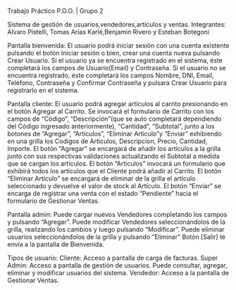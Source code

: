 Trabajo Práctico P.O.O. | Grupo 2

Sistema de gestión de usuarios,vendedores,artículos y ventas.
Integrantes: Alvaro Pistelli, Tomas Arias Karlé,Benjamin Rivero y Esteban Botegoni

Pantalla bienvenida:
El usuario podrá iniciar sesión con una cuenta existente pulsando el botón Iniciar sesión o bien, crear una cuenta nueva pulsando Crear Usuario.
Si el usuario ya se encuentra registrado en el sistema, éste completará los campos de Usuario(Email) y Contraseña.
Si el usuario no se encuentra registrado, éste completará los campos Nombre, DNI, Email, Teléfono, Contraseña y Confirmar Contraseña y pulsara Crear Usuario para registrarlo en el sistema.

Pantalla cliente:
El usuario podrá agregar artículos al carrito presionando en el botón Agregar al Carrito.
 Se invocará el formulario de Carrito con los campos de “Código”, “Descripción”(que se auto completará dependiendo del Código ingresado anteriormente), “Cantidad”,  “Subtotal”, junto a los botones de “Agregar”, “Artículos”,  “Eliminar Articulo”y “Enviar” exhibiendo en una grilla los Codigos de Articulos, Descripcion, Precio, Cantidad, Importe.
El botón “Agregar”  se encargará de añadir los artículos a la grilla junto con sus respectivas validaciones actualizando el Subtotal a medida que se cargan los artículos.
El botón “Articulos” invocará un formulario que exhibirá todos los artículos que el Cliente podrá añadir al Carrito.
El botón “Eliminar Artículo” se encargará de eliminar de la grilla el artículo seleccionado y devuelve el valor de stock al Artículo.
El botón “Enviar” se encarga de registrar una venta con el estado “Pendiente” hacia el formulario de Gestionar Ventas.

Pantalla admin: 
Puede cargar nuevos Vendedores completando los campos y pulsando “Agregar”.
Puede modificar Vendedores seleccionándolos de la grilla, realizando los cambios y luego pulsando “Modificar”.
Puede eliminar usuarios seleccionándolos de la grilla y pulsando “Eliminar”
Botón [Salir] te envía a la pantalla de Bienvenida.

Tipos de usuario:
Cliente: Acceso a pantalla de carga de facturas.
Super Admin: Acceso a pantalla de gestión de usuarios. Puede consultar, agregar, eliminar y modificar usuarios del sistema.
Vendedor: Acceso a la pantalla de Gestionar Ventas.
